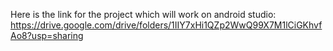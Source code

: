 Here is the link for the project which will work on android studio:
https://drive.google.com/drive/folders/1IIY7xHi1QZp2WwQ99X7M1lCiGKhvfAo8?usp=sharing
